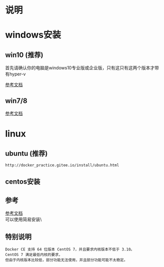 
# 说明



# windows安装

## win10 (推荐)

 首先请确认你的电脑是windows10专业版或企业版，只有这只有这两个版本才带有hyper-v

 [参考文档](http://docker_practice.gitee.io/install/windows.html)

## win7/8

 [参考文档](http://blog.csdn.net/tina_ttl/article/details/51372604)


# linux


## ubuntu (推荐)

    http://docker_practice.gitee.io/install/ubuntu.html

## centos安装

## 参考

 [参考文档](http://docker_practice.gitee.io/install/centos.html)\
 可以使用简易安装\
 


## 特别说明

    Docker CE 支持 64 位版本 CentOS 7，并且要求内核版本不低于 3.10。
    CentOS 7 满足最低内核的要求，
    但由于内核版本比较低，部分功能无法使用，并且部分功能可能不太稳定。



